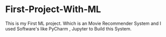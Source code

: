 # First-Project-With-ML
This is my First ML project. Which is an Movie Recommender System and I used Software's like PyCharm , Jupyter to Build this System. 
